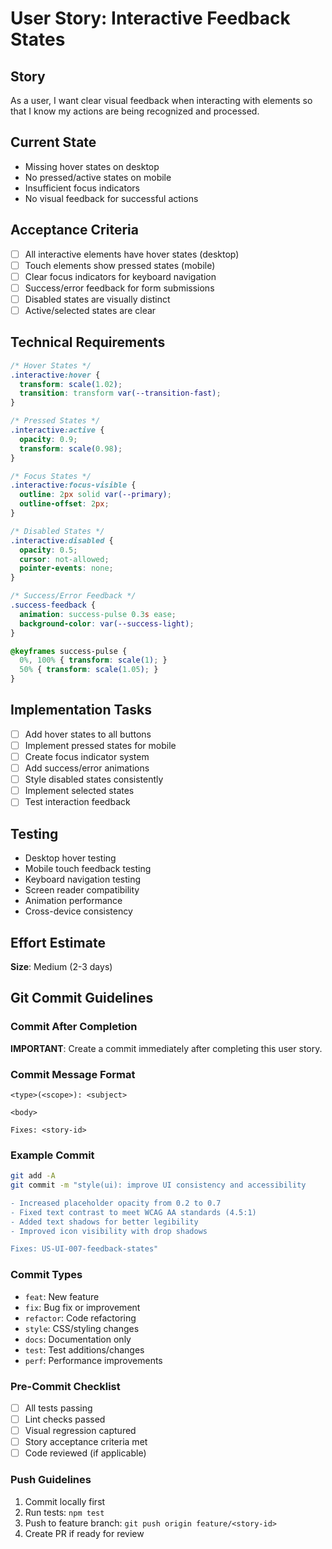 # User Story: Interactive Feedback States

## Story
As a user, I want clear visual feedback when interacting with elements so that I know my actions are being recognized and processed.

## Current State
- Missing hover states on desktop
- No pressed/active states on mobile
- Insufficient focus indicators
- No visual feedback for successful actions

## Acceptance Criteria
- [ ] All interactive elements have hover states (desktop)
- [ ] Touch elements show pressed states (mobile)
- [ ] Clear focus indicators for keyboard navigation
- [ ] Success/error feedback for form submissions
- [ ] Disabled states are visually distinct
- [ ] Active/selected states are clear

## Technical Requirements
```css
/* Hover States */
.interactive:hover {
  transform: scale(1.02);
  transition: transform var(--transition-fast);
}

/* Pressed States */
.interactive:active {
  opacity: 0.9;
  transform: scale(0.98);
}

/* Focus States */
.interactive:focus-visible {
  outline: 2px solid var(--primary);
  outline-offset: 2px;
}

/* Disabled States */
.interactive:disabled {
  opacity: 0.5;
  cursor: not-allowed;
  pointer-events: none;
}

/* Success/Error Feedback */
.success-feedback {
  animation: success-pulse 0.3s ease;
  background-color: var(--success-light);
}

@keyframes success-pulse {
  0%, 100% { transform: scale(1); }
  50% { transform: scale(1.05); }
}
```

## Implementation Tasks
- [ ] Add hover states to all buttons
- [ ] Implement pressed states for mobile
- [ ] Create focus indicator system
- [ ] Add success/error animations
- [ ] Style disabled states consistently
- [ ] Implement selected states
- [ ] Test interaction feedback

## Testing
- Desktop hover testing
- Mobile touch feedback testing
- Keyboard navigation testing
- Screen reader compatibility
- Animation performance
- Cross-device consistency

## Effort Estimate
**Size**: Medium (2-3 days)

## Git Commit Guidelines

### Commit After Completion
**IMPORTANT**: Create a commit immediately after completing this user story.

### Commit Message Format
```
<type>(<scope>): <subject>

<body>

Fixes: <story-id>
```

### Example Commit
```bash
git add -A
git commit -m "style(ui): improve UI consistency and accessibility

- Increased placeholder opacity from 0.2 to 0.7
- Fixed text contrast to meet WCAG AA standards (4.5:1)
- Added text shadows for better legibility
- Improved icon visibility with drop shadows

Fixes: US-UI-007-feedback-states"
```

### Commit Types
- `feat`: New feature
- `fix`: Bug fix or improvement
- `refactor`: Code refactoring
- `style`: CSS/styling changes
- `docs`: Documentation only
- `test`: Test additions/changes
- `perf`: Performance improvements

### Pre-Commit Checklist
- [ ] All tests passing
- [ ] Lint checks passed
- [ ] Visual regression captured
- [ ] Story acceptance criteria met
- [ ] Code reviewed (if applicable)

### Push Guidelines
1. Commit locally first
2. Run tests: `npm test`
3. Push to feature branch: `git push origin feature/<story-id>`
4. Create PR if ready for review
